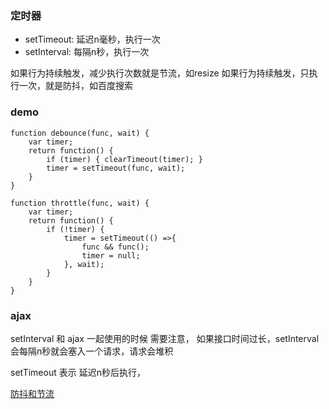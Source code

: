 ### 定时器

- setTimeout: 延迟n毫秒，执行一次
- setInterval: 每隔n秒，执行一次


如果行为持续触发，减少执行次数就是节流，如resize
如果行为持续触发，只执行一次，就是防抖，如百度搜索

### demo


```
function debounce(func, wait) {
    var timer;
    return function() {
        if (timer) { clearTimeout(timer); }
        timer = setTimeout(func, wait);
    }
}

function throttle(func, wait) {
    var timer;
    return function() {
        if (!timer) {
            timer = setTimeout(() =>{
                func && func();
                timer = null;
            }, wait);
        }
    }
}
```



### ajax
setInterval 和 ajax 一起使用的时候 需要注意， 如果接口时间过长，setInterval 会每隔n秒就会塞入一个请求，请求会堆积

setTimeout 表示 延迟n秒后执行，




[防抖和节流](https://www.jianshu.com/p/566c66aafa22)


